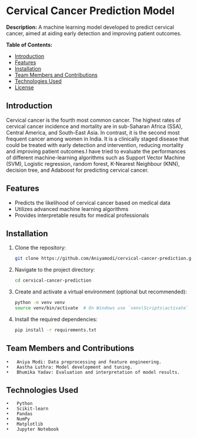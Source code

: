 # Cervical Cancer Prediction Model

**Description:**
A machine learning model developed to predict cervical cancer, aimed at aiding early detection and improving patient outcomes.

**Table of Contents:**
- [Introduction](#introduction)
- [Features](#features)
- [Installation](#installation)
- [Team Members and Contributions](#team-members-and-contributions)
- [Technologies Used](#technologies-used)
- [License](#license)

## Introduction
Cervical cancer is the fourth most common cancer. The highest rates of cervical cancer incidence and mortality are in sub-Saharan Africa (SSA), Central America, and South-East Asia. In contrast, it is the second most frequent cancer among women in India. It is a clinically staged disease that could be treated with early detection and intervention, reducing mortality and improving patient outcomes.I have tried to evaluate the performances of different machine-learning algorithms such as Support Vector Machine (SVM), Logistic regression, random forest, K-Nearest Neighbour (KNN), decision tree, and Adaboost for predicting cervical cancer. 

## Features
- Predicts the likelihood of cervical cancer based on medical data
- Utilizes advanced machine learning algorithms
- Provides interpretable results for medical professionals

## Installation
1. Clone the repository:
    ```bash
    git clone https://github.com/Aniyamodi/cervical-cancer-prediction.git
    ```
2. Navigate to the project directory:
    ```bash
    cd cervical-cancer-prediction
    ```
3. Create and activate a virtual environment (optional but recommended):
    ```bash
    python -m venv venv
    source venv/bin/activate  # On Windows use `venv\Scripts\activate`
    ```
4. Install the required dependencies:
    ```bash
    pip install -r requirements.txt
    ```
## Team Members and Contributions

	•	Aniya Modi: Data preprocessing and feature engineering.
	•	Aastha Luthra: Model development and tuning.
	•	Bhumika Yadav: Evaluation and interpretation of model results.

## Technologies Used

	•	Python
	•	Scikit-learn
	•	Pandas
	•	NumPy
	•	Matplotlib
	•	Jupyter Notebook
